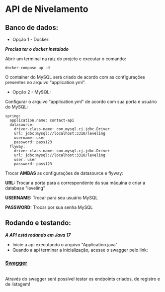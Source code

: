 # API de Nivelamento

## Banco de dados:
- Opção 1 - Docker:

 ***Precisa ter o docker instalado***

Abrir um terminal na raíz do projeto e executar o comando:
```
docker-compose up -d
```
O container do MySQL será criado de acordo com as configurações presentes no arquivo "application.yml".

- Opção 2 - MySQL:

Configurar o arquivo "application.yml" de acordo com sua porta e usuário do MySQL:
```
spring:
  application.name: contact-api
  datasource:
    driver-class-name: com.mysql.cj.jdbc.Driver
    url: jdbc:mysql://localhost:3310/leveling
    username: user
    password: pass123
  flyway:
    driver-class-name: com.mysql.cj.jdbc.Driver
    url: jdbc:mysql://localhost:3310/leveling
    user: user
    password: pass123
```
Trocar **AMBAS** as configurações de datasource e flyway:

**URL:** Trocar a porta para a correspondente da sua máquina e criar a database "leveling"

**USERNAME:** Trocar para seu usuário MySQL

**PASSWORD:** Trocar por sua senha MySQL

## Rodando e testando:
***A API está rodando em Java 17***
- Inicie a api executando o arquivo "Application.java"
- Quando a api terminar a inicialização, acesse o swagger pelo link:

### [Swagger](http://localhost:8080/contact-api/swagger-ui/index.html)
<br>
Através do swagger será possível testar os endpoints criados, de registro e de listagem!